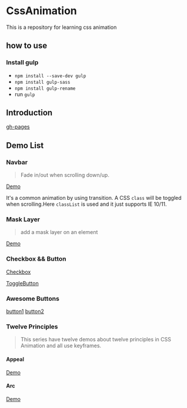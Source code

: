 # CssAnimation
This is a repository for learning css animation

## how to use

### Install gulp

* `npm install --save-dev gulp`
* `npm install gulp-sass`
* `npm install gulp-rename`
* run `gulp`


## Introduction

[gh-pages](http://sparksfyz.github.io/CssAnimation)


## Demo List

### Navbar

> Fade in/out when scrolling down/up.

[Demo](http://sparksfyz.github.io/CssAnimation/navbar/navbar.html)

It's a common animation by using transition. A CSS `class` will be toggled when scrolling.Here `classList` is used and it just supports IE 10/11.

### Mask Layer

> add a mask layer on an element

[Demo](http://sparksfyz.github.io/CssAnimation/mask-layer/mask.html)

### Checkbox && Button

[Checkbox](http://sparksfyz.github.io/CssAnimation/checkbox/checkbox.html)

[ToggleButton](http://sparksfyz.github.io/CssAnimation/checkbox/toggle-button.html)

### Awesome Buttons

[button1](http://sparksfyz.github.io/CssAnimation/checkbox/button.html)
[button2](http://sparksfyz.github.io/CssAnimation/checkbox/button1.html)

### Twelve Principles

> This series have twelve demos about twelve principles in CSS Animation and all use keyframes.

#### Appeal

[Demo](http://sparksfyz.github.io/CssAnimation/TwelvePrinciples/Appeal.html)


#### Arc

[Demo](http://sparksfyz.github.io/CssAnimation/TwelvePrinciples/Arc.html)





